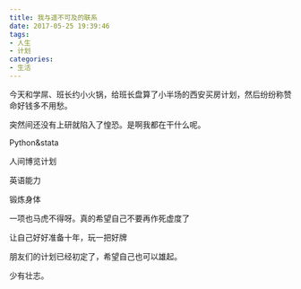 ```yaml
---
title: 我与遥不可及的联系
date: 2017-05-25 19:39:46
tags: 
- 人生
- 计划
categories:
- 生活
---
```


今天和学屌、班长约小火锅，给班长盘算了小半场的西安买房计划，然后纷纷称赞命好钱多不用愁。

突然间还没有上研就陷入了惶恐。是啊我都在干什么呢。

Python&stata

人间博览计划

英语能力

锻炼身体

一项也马虎不得呀。真的希望自己不要再作死虚度了

让自己好好准备十年，玩一把好牌

朋友们的计划已经初定了，希望自己也可以雄起。

少有壮志。